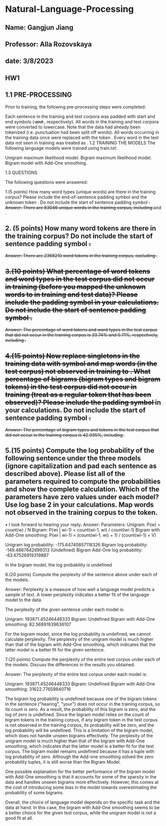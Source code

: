 # Natural-Language-Processing
## Name: Gangjun Jiang
## Professor: Alla Rozovskaya
## date: 3/8/2023
## HW1
## 1.1 PRE-PROCESSING
Prior to training, the following pre-processing steps were completed:

Each sentence in the training and test corpora was padded with start and end symbols (<s> and </s>, respectively).
All words in the training and test corpora were converted to lowercase. Note that the data had already been tokenized (i.e. punctuation had been split off words).
All words occurring in the training data once were replaced with the token <unk>. Every word in the test data not seen in training was treated as <unk>.
 1.2 TRAINING THE MODELS
The following language models were trained using train.txt:

Unigram maximum likelihood model.
Bigram maximum likelihood model.
Bigram model with Add-One smoothing.

1.3 QUESTIONS

The following questions were answered:

 1.(5 points) How many word types (unique words) are there in the training corpus? Please include the end-of-sentence padding symbol </s> and the unknown token <unk>. Do not include the start of sentence padding symbol <s>.
Answer: There are 83046 unique words in the training corpus, including </s> and <unk>.

## 2. (5 points) How many word tokens are there in the training corpus? Do not include the start of sentence padding symbol <s>.
Answer: There are 2368210 word tokens in the training corpus, excluding <s>.

## 3.(10 points) What percentage of word tokens and word types in the test corpus did not occur in training (before you mapped the unknown words to <unk> in training and test data)? Please include the padding symbol </s> in your calculations. Do not include the start of sentence padding symbol <s>.
Answer: The percentage of word tokens and word types in the test corpus that did not occur in the training corpus is 33.74% and 0.71%, respectively, including </s>.

## 4.(15 points) Now replace singletons in the training data with <unk> symbol and map words (in the test corpus) not observed in training to <unk>. What percentage of bigrams (bigram types and bigram tokens) in the test corpus did not occur in training (treat <unk> as a regular token that has been observed)? Please include the padding symbol </s> in your calculations. Do not include the start of sentence padding symbol <s>.
Answer: The percentage of bigram types and tokens in the test corpus that did not occur in the training corpus is 42.935%, including </s>.
## 5.(15 points) Compute the log probability of the following sentence under the three models (ignore capitalization and pad each sentence as described above). Please list all of the parameters required to compute the probabilities and show the complete calculation. Which of the parameters have zero values under each model? Use log base 2 in your calculations. Map words not observed in the training corpus to the <unk> token.
• I look forward to hearing your reply.
Answer:
Parameters:
Unigram: P(w) = count(w) / N
Bigram: P(wi | wi-1) = count(wi-1, wi) / count(wi-1)
Bigram with Add-One smoothing: P(wi | wi-1) = (count(wi-1, wi) + 1) / (count(wi-1) + V)

Unigram log probability: -175.64740857118326
Bigram log probability: -149.4867642699313 (Undefined)
Bigram Add-One log probability: -63.67526919319887

In the bigram model, the log probability is undefined


 6.(20 points) Compute the perplexity of the sentence above under each of the models.

Answer:
Perplexity is a measure of how well a language model predicts a sample of text. A lower perplexity indicates a better fit of the language model to the data.

The perplexity of the given sentence under each model is:

Unigram: 193871.45246448333
Bigram: Undefined
Bigram with Add-One smoothing: 82.56891939636107

For the bigram model, since the log probability is undefined, we cannot calculate perplexity. The perplexity of the unigram model is much higher than that of the bigram with Add-One smoothing, which indicates that the latter model is a better fit for the given sentence.


 7.(20 points) Compute the perplexity of the entire test corpus under each of the models. Discuss the differences in the results you obtained.

Answer:
The perplexity of the entire test corpus under each model is:

Unigram: 193871.45246448333
Bigram: Undefined
Bigram with Add-One smoothing: 31622.77659840716

The bigram log probability is undefined because one of the bigram tokens in the sentence ("hearing", "your") does not occur in the training corpus, so its count is zero. As a result, the probability of this bigram is zero, and the log of zero is undefined. Since the bigram model relies on the count of bigram tokens in the training corpus, if any bigram token in the test corpus is not observed in the training corpus, its probability will be zero, and the log probability will be undefined. This is a limitation of the bigram model, which does not handle unseen bigrams effectively.
The perplexity of the unigram model is much higher than that of the bigram with Add-One smoothing, which indicates that the latter model is a better fit for the test corpus. The bigram model remains undefined because it has a tuple with log probability of zero. Although the Add-one smoothing solved the zero probability tuples, it is still worse than the Bigram Model.

One possible explanation for the better performance of the bigram model with Add-One smoothing is that it accounts for some of the sparsity in the data and handles unseen bigrams more effectively. However, this comes at the cost of introducing some bias in the model towards overestimating the probability of some bigrams.

Overall, the choice of language model depends on the specific task and the data at hand. In this case, the bigram with Add-One smoothing seems to be a better choice for the given test corpus, while the unigram model is not a good fit at all.


